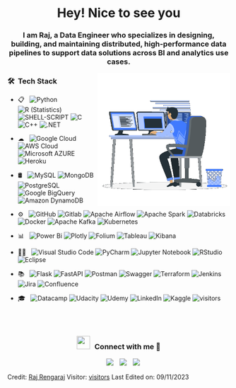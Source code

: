 <h1 align="center">Hey! Nice to see you</a></h1>

<h3 align="center">I am Raj, a Data Engineer who specializes in designing, building, and maintaining distributed, high-performance data pipelines to support data solutions across BI and analytics use cases. </h3>

<a target="_blank" align="center">
  <img align="right" src="https://github.com/Murugarajr/Murugarajr/blob/main/Right_Side.gif?raw=true?raw=true" width = 300px></picture>
</a>

<h3> 🛠 &nbsp;Tech Stack</h3>

- 📋 &nbsp;
  ![Python](https://img.shields.io/badge/-Python-333333?style=flat&logo=python)
  ![R (Statistics)](https://img.shields.io/badge/-R-333333?style=flat&logo=R)
  ![SHELL-SCRIPT](https://img.shields.io/badge/Shell_Script-333333?style=flat&logo=gnu-bash)
  ![C](https://img.shields.io/badge/-C-333333?style=flat&logo=c)
  ![C++](https://img.shields.io/badge/-C%2B%2B-333333?style=flat&logo=C%2B%2B)
  ![.NET](https://img.shields.io/badge/.NET-333333?style=flat&logo=.net&logo)

- ☁ &nbsp;
  ![Google Cloud](https://img.shields.io/badge/Google_Cloud-333333?style=flat&logo=google-cloud)
  ![AWS Cloud](https://img.shields.io/badge/AWS_Cloud-333333?style=flat&logo=amazon-aws)
  ![Microsoft AZURE](https://img.shields.io/badge/Microsoft_Azure-333333?style=flat&logo=microsoft-azure)
  ![Heroku](https://img.shields.io/badge/Heroku-333333?style=flat&logo=heroku)
- 🛢 &nbsp;
  ![MySQL](https://img.shields.io/badge/-MySQL-333333?style=flat&logo=mysql)
  ![MongoDB](https://img.shields.io/badge/-MongoDB-333333?style=flat&logo=mongodb)
  ![PostgreSQL](https://img.shields.io/badge/-PostgreSQL-333333?style=flat&logo=postgresql)
  ![Google BigQuery](https://img.shields.io/badge/Google%20BigQuery-333333?style=flat&logo=Google%20BigQuery)
  ![Amazon DynamoDB](https://img.shields.io/badge/Amazon%20DynamoDB-333333?style=flat&logo=Amazon%20DynamoDB)
- ⚙️ &nbsp;
  ![GitHub](https://img.shields.io/badge/-GitHub-333333?style=flat&logo=github)
  ![Gitlab](https://img.shields.io/badge/GitLab-333333?style=flat&logo=gitlab)
  ![Apache Airflow](https://img.shields.io/badge/Apache%20Airflow-333333?style=flat&logo=Apache%20Airflow)
  ![Apache Spark](https://img.shields.io/badge/Apache%20Spark-333333?style=flat&logo=Apache%20Spark)
  ![Databricks](https://img.shields.io/badge/Databricks-333333?style=flat&logo=Databricks)
  ![Docker](https://img.shields.io/badge/docker-333333?style=flat&logo=docker)
  ![Apache Kafka](https://img.shields.io/badge/Apache%20Kafka-333333?style=flat&logo=apachekafka)
  ![Kubernetes](https://img.shields.io/badge/kubernetes-333333?style=flat&logo=kubernetes)
- 📊 &nbsp;
  ![Power Bi](https://img.shields.io/badge/power_bi-333333?style=flat&logo=powerbi)
  ![Plotly](https://img.shields.io/badge/Plotly-333333?style=flat&logo=plotly)
  ![Folium](https://img.shields.io/badge/Folium-333333?style=flat&logo=folium)
  ![Tableau](https://img.shields.io/badge/Tableau-333333?style=flat&logo=Tableau)
  ![Kibana](https://img.shields.io/badge/Kibana-333333?style=flat&logo=Kibana)
- 👩‍💻 &nbsp;
  ![Visual Studio Code](https://img.shields.io/badge/-Visual%20Studio%20Code-333333?style=flat&logo=visual-studio-code&logoColor=007ACC)
  ![PyCharm](https://img.shields.io/badge/pycharm-333333?style=flat&logo=pycharm&labelColor=green)
  ![Jupyter Notebook](https://img.shields.io/badge/jupyter-333333?style=flat&logo=jupyter)
  ![RStudio](https://img.shields.io/badge/-RStudio-333333?style=flat&logo=rstudio)
  ![Eclipse](https://img.shields.io/badge/-Eclipse-333333?style=flat&logo=eclipse-ide&logoColor=2C2255)
- 📚 &nbsp;
  ![Flask](https://img.shields.io/badge/flask-333333?style=flat&logo=flask)
  ![FastAPI](https://img.shields.io/badge/FastAPI-333333?style=flat&logo=fastapi)
  ![Postman](https://img.shields.io/badge/Postman-333333?style=flat&logo=postman)
  ![Swagger](https://img.shields.io/badge/-Swagger-333333?style=flat&logo=swagger)
  ![Terraform](https://img.shields.io/badge/terraform-333333?style=flat&logo=terraform)
  ![Jenkins](https://img.shields.io/badge/jenkins-333333?style=flat&logo=jenkins)
  ![Jira](https://img.shields.io/badge/jira-333333?style=flat&logo=jira)
  ![Confluence](https://img.shields.io/badge/confluence-333333?style=flat&logo=confluence)
- 🎓 &nbsp;
  ![Datacamp](https://img.shields.io/badge/Datacamp-333333?style=flat&logo=datacamp)
  ![Udacity](https://img.shields.io/badge/Udacity-grey?-333333?style=flat&logo=udacity)
  ![Udemy](https://img.shields.io/badge/Udemy-333333?style=flat&logo=Udemy)
  ![LinkedIn](https://img.shields.io/badge/LinkedIn-333333?style=flat&logo=linkedin&logoColor=white)
  ![Kaggle](https://img.shields.io/badge/Kaggle-333333?style=flat&logo=Kaggle)
  ![visitors](https://visitor-badge.laobi.icu/badge?page_id=Murugarajr.Murugarajr)
<br/>
<br/>
<h3 align="center" > <img src="https://media.giphy.com/media/iY8CRBdQXODJSCERIr/giphy.gif" width="30" height="30" style="margin-right: 10px;">Connect with me 🤝 </h3>

<p align="center">


 <div align="center"  class="icons-social" style="margin-left: 10px;">
        <a style="margin-left: 10px;"  target="_blank" href="https://www.linkedin.com/in/murugarajr/"><img src="https://img.icons8.com/doodle/40/000000/linkedin--v2.png"></a>
        <a style="margin-left: 10px;" target="_blank" href="https://github.com/Murugarajr/"><img src="https://img.icons8.com/doodle/40/000000/github--v1.png"></a>
	<a style="margin-left: 10px;" target="_blank" href="mailto:murugarajr@gmail.com" target="_blank"><img src="https://img.icons8.com/doodle/40/000000/gmail--v2.png"></a> 
 </div>
</p>


Credit: [Raj Rengaraj](https://github.com/Murugarajr)
Visitor: [visitors](https://visitor-badge.laobi.icu/badge?page_id=Murugarajr.Murugarajr)
Last Edited on: 09/11/2023
